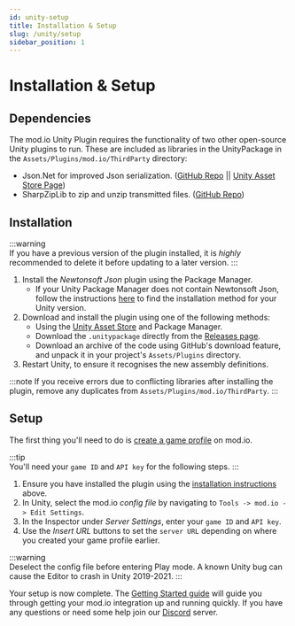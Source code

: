 ```yaml
---
id: unity-setup
title: Installation & Setup
slug: /unity/setup
sidebar_position: 1
---
```


# Installation & Setup

## Dependencies
The mod.io Unity Plugin requires the functionality of two other open-source Unity plugins to run. These are included as libraries in the UnityPackage in the `Assets/Plugins/mod.io/ThirdParty` directory:
* Json.Net for improved Json serialization. ([GitHub Repo](https://github.com/SaladLab/Json.Net.Unity3D) || [Unity Asset Store Page](https://assetstore.unity.com/packages/tools/input-management/json-net-for-unity-11347))
* SharpZipLib to zip and unzip transmitted files. ([GitHub Repo](https://github.com/icsharpcode/SharpZipLib))

## Installation

:::warning  
If you have a previous version of the plugin installed, it is _highly_ recommended to delete it before updating to a later version.
:::

1. Install the *Newtonsoft Json* plugin using the Package Manager.
   - If your Unity Package Manager does not contain Newtonsoft Json, follow the instructions [here](https://github.com/applejag/Newtonsoft.Json-for-Unity/wiki/Install-official-via-UPM#installing-the-package-via-upm-window) to find the installation method for your Unity version.
2. Download and install the plugin using one of the following methods:
   - Using the [Unity Asset Store](https://assetstore.unity.com/packages/tools/integration/mod-browser-manager-by-mod-io-138866) and Package Manager.
   - Download the `.unitypackage` directly from the [Releases page](https://github.com/modio/modio-unity/releases).
   - Download an archive of the code using GitHub's download feature, and unpack it in your project's `Assets/Plugins` directory.
3. Restart Unity, to ensure it recognises the new assembly definitions.

:::note 
If you receive errors due to conflicting libraries after installing the plugin, remove any duplicates from `Assets/Plugins/mod.io/ThirdParty`.
:::

## Setup

The first thing you'll need to do is [create a game profile](https://mod.io/g/add) on mod.io.

:::tip  
You'll need your `game ID` and `API key` for the following steps.
:::

1. Ensure you have installed the plugin using the [installation instructions](#installation) above.
2. In Unity, select the mod.io *config file* by navigating to `Tools -> mod.io -> Edit Settings`.
3. In the Inspector under *Server Settings*, enter your `game ID` and `API key`.
4. Use the *Insert URL* buttons to set the `server URL` depending on where you created your game profile earlier.

:::warning  
Deselect the config file before entering Play mode. A known Unity bug can cause the Editor to crash in Unity 2019-2021.
:::

Your setup is now complete. The [Getting Started guide](/unity/getting-started) will guide you through getting your mod.io integration up and running quickly. If you have any questions or need some help join our [Discord](https://discord.mod.io) server.